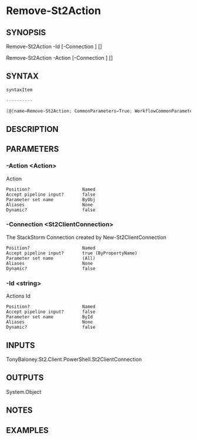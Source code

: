 ﻿# Remove-St2Action
## SYNOPSIS

Remove-St2Action -Id <string> [-Connection <St2ClientConnection>] [<CommonParameters>]

Remove-St2Action -Action <Action> [-Connection <St2ClientConnection>] [<CommonParameters>]


## SYNTAX
```powershell
syntaxItem                                                                                                                                                                                                                                                                                                                                                                                                                                                                                                         

----------                                                                                                                                                                                                                                                                                                                                                                                                                                                                                                         

{@{name=Remove-St2Action; CommonParameters=True; WorkflowCommonParameters=False; parameter=System.Object[]}, @{name=Remove-St2Action; CommonParameters=True; WorkflowCommonParameters=False; parameter=System.Object[]}}
```

## DESCRIPTION


## PARAMETERS
### -Action &lt;Action&gt;
Action
```
Position?                    Named
Accept pipeline input?       false
Parameter set name           ByObj
Aliases                      None
Dynamic?                     false
```
 
### -Connection &lt;St2ClientConnection&gt;
The StackStorm Connection created by New-St2ClientConnection
```
Position?                    Named
Accept pipeline input?       true (ByPropertyName)
Parameter set name           (All)
Aliases                      None
Dynamic?                     false
```
 
### -Id &lt;string&gt;
Actions Id
```
Position?                    Named
Accept pipeline input?       false
Parameter set name           ById
Aliases                      None
Dynamic?                     false
```

## INPUTS
TonyBaloney.St2.Client.PowerShell.St2ClientConnection


## OUTPUTS
System.Object

## NOTES


## EXAMPLES
